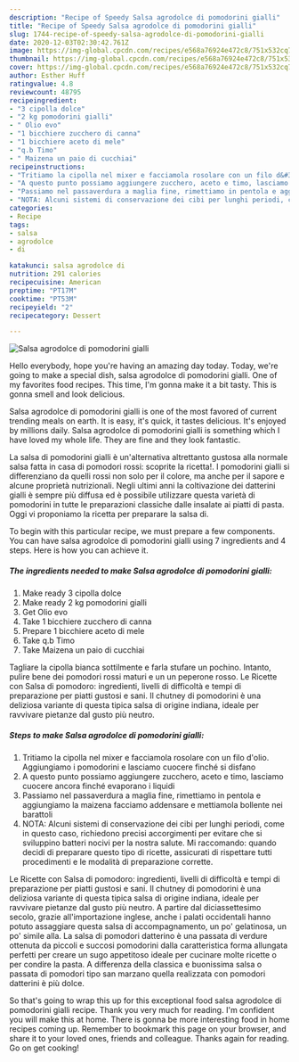 ```yaml
---
description: "Recipe of Speedy Salsa agrodolce di pomodorini gialli"
title: "Recipe of Speedy Salsa agrodolce di pomodorini gialli"
slug: 1744-recipe-of-speedy-salsa-agrodolce-di-pomodorini-gialli
date: 2020-12-03T02:30:42.761Z
image: https://img-global.cpcdn.com/recipes/e568a76924e472c8/751x532cq70/salsa-agrodolce-di-pomodorini-gialli-recipe-main-photo.jpg
thumbnail: https://img-global.cpcdn.com/recipes/e568a76924e472c8/751x532cq70/salsa-agrodolce-di-pomodorini-gialli-recipe-main-photo.jpg
cover: https://img-global.cpcdn.com/recipes/e568a76924e472c8/751x532cq70/salsa-agrodolce-di-pomodorini-gialli-recipe-main-photo.jpg
author: Esther Huff
ratingvalue: 4.8
reviewcount: 48795
recipeingredient:
- "3 cipolla dolce"
- "2 kg pomodorini gialli"
- " Olio evo"
- "1 bicchiere zucchero di canna"
- "1 bicchiere aceto di mele"
- "q.b Timo"
- " Maizena un paio di cucchiai"
recipeinstructions:
- "Tritiamo la cipolla nel mixer e facciamola rosolare con un filo d&#39;olio. Aggiungiamo i pomodorini e lasciamo cuocere finché si disfano"
- "A questo punto possiamo aggiungere zucchero, aceto e timo, lasciamo cuocere ancora finché evaporano i liquidi"
- "Passiamo nel passaverdura a maglia fine, rimettiamo in pentola e aggiungiamo la maizena facciamo addensare e mettiamola bollente nei barattoli"
- "NOTA: Alcuni sistemi di conservazione dei cibi per lunghi periodi, come in questo caso, richiedono precisi accorgimenti per evitare che si sviluppino batteri nocivi per la nostra salute. Mi raccomando: quando decidi di preparare questo tipo di ricette, assicurati di rispettare tutti procedimenti e le modalità di preparazione corrette."
categories:
- Recipe
tags:
- salsa
- agrodolce
- di

katakunci: salsa agrodolce di 
nutrition: 291 calories
recipecuisine: American
preptime: "PT17M"
cooktime: "PT53M"
recipeyield: "2"
recipecategory: Dessert

---
```



![Salsa agrodolce di pomodorini gialli](https://img-global.cpcdn.com/recipes/e568a76924e472c8/751x532cq70/salsa-agrodolce-di-pomodorini-gialli-recipe-main-photo.jpg)

Hello everybody, hope you're having an amazing day today. Today, we're going to make a special dish, salsa agrodolce di pomodorini gialli. One of my favorites food recipes. This time, I'm gonna make it a bit tasty. This is gonna smell and look delicious.

Salsa agrodolce di pomodorini gialli is one of the most favored of current trending meals on earth. It is easy, it's quick, it tastes delicious. It's enjoyed by millions daily. Salsa agrodolce di pomodorini gialli is something which I have loved my whole life. They are fine and they look fantastic.

La salsa di pomodorini gialli è un&#39;alternativa altrettanto gustosa alla normale salsa fatta in casa di pomodori rossi: scoprite la ricetta!. I pomodorini gialli si differenziano da quelli rossi non solo per il colore, ma anche per il sapore e alcune proprietà nutrizionali. Negli ultimi anni la coltivazione dei datterini gialli è sempre più diffusa ed è possibile utilizzare questa varietà di pomodorini in tutte le preparazioni classiche dalle insalate ai piatti di pasta. Oggi vi proponiamo la ricetta per preparare la salsa di.


To begin with this particular recipe, we must prepare a few components. You can have salsa agrodolce di pomodorini gialli using 7 ingredients and 4 steps. Here is how you can achieve it.

<!--inarticleads1-->

##### The ingredients needed to make Salsa agrodolce di pomodorini gialli:

1. Make ready 3 cipolla dolce
1. Make ready 2 kg pomodorini gialli
1. Get  Olio evo
1. Take 1 bicchiere zucchero di canna
1. Prepare 1 bicchiere aceto di mele
1. Take q.b Timo
1. Take  Maizena un paio di cucchiai


Tagliare la cipolla bianca sottilmente e farla stufare un pochino. Intanto, pulire bene dei pomodori rossi maturi e un un peperone rosso. Le Ricette con Salsa di pomodoro: ingredienti, livelli di difficoltà e tempi di preparazione per piatti gustosi e sani. Il chutney di pomodorini è una deliziosa variante di questa tipica salsa di origine indiana, ideale per ravvivare pietanze dal gusto più neutro. 

<!--inarticleads2-->

##### Steps to make Salsa agrodolce di pomodorini gialli:

1. Tritiamo la cipolla nel mixer e facciamola rosolare con un filo d&#39;olio. Aggiungiamo i pomodorini e lasciamo cuocere finché si disfano
1. A questo punto possiamo aggiungere zucchero, aceto e timo, lasciamo cuocere ancora finché evaporano i liquidi
1. Passiamo nel passaverdura a maglia fine, rimettiamo in pentola e aggiungiamo la maizena facciamo addensare e mettiamola bollente nei barattoli
1. NOTA: Alcuni sistemi di conservazione dei cibi per lunghi periodi, come in questo caso, richiedono precisi accorgimenti per evitare che si sviluppino batteri nocivi per la nostra salute. Mi raccomando: quando decidi di preparare questo tipo di ricette, assicurati di rispettare tutti procedimenti e le modalità di preparazione corrette.


Le Ricette con Salsa di pomodoro: ingredienti, livelli di difficoltà e tempi di preparazione per piatti gustosi e sani. Il chutney di pomodorini è una deliziosa variante di questa tipica salsa di origine indiana, ideale per ravvivare pietanze dal gusto più neutro. A partire dal diciassettesimo secolo, grazie all&#39;importazione inglese, anche i palati occidentali hanno potuto assaggiare questa salsa di accompagnamento, un po&#39; gelatinosa, un po&#39; simile alla. La salsa di pomodori datterino è una passata di verdure ottenuta da piccoli e succosi pomodorini dalla caratteristica forma allungata perfetti per creare un sugo appetitoso ideale per cucinare molte ricette o per condire la pasta. A differenza della classica e buonissima salsa o passata di pomodori tipo san marzano quella realizzata con pomodori datterini è più dolce. 

So that's going to wrap this up for this exceptional food salsa agrodolce di pomodorini gialli recipe. Thank you very much for reading. I'm confident you will make this at home. There is gonna be more interesting food in home recipes coming up. Remember to bookmark this page on your browser, and share it to your loved ones, friends and colleague. Thanks again for reading. Go on get cooking!
